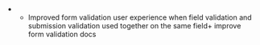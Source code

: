 - - Improved form validation user experience when field validation and submission validation used together on the same field+ improve form validation docs